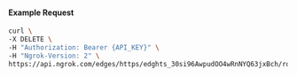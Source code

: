 <!-- Code generated for API Clients. DO NOT EDIT. -->

#### Example Request

```bash
curl \
-X DELETE \
-H "Authorization: Bearer {API_KEY}" \
-H "Ngrok-Version: 2" \
https://api.ngrok.com/edges/https/edghts_30si96AwpudOO4wRnNYQ63jxBch/routes/edghtsrt_30si95o6GxTFIVTjN7ahbxbziez/circuit_breaker
```
